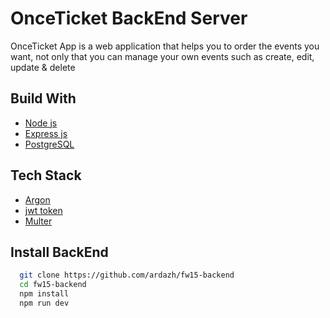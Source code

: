 
# OnceTicket BackEnd Server

OnceTicket App is a web application that helps you to order the events you want, not only that you can manage your own events such as create, edit, update & delete

## Build With
- [Node js](https://nodejs.org/en/)
- [Express js](https://expressjs.com/en/starter/installing.html)
- [PostgreSQL](https://www.postgresql.org/)
## Tech Stack
- [Argon](https://www.npmjs.com/package/argon2)
- [jwt token](https://www.npmjs.com/package/jsonwebtoken)
- [Multer](https://www.npmjs.com/package/multer)

## Install BackEnd
```bash
  git clone https://github.com/ardazh/fw15-backend
  cd fw15-backend
  npm install
  npm run dev
```
